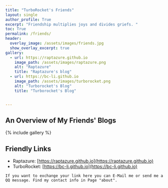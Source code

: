 ```yaml
---
title: "TurboRocket's Friends"
layout: single
author_profile: True
excerpt: "Friendship multiplies joys and divides griefs. "
toc: True
permalink: /friends/
header:
  overlay_image: /assets/images/friends.jpg
  show_overlay_excerpt: true
gallery:
  - url: https://raptazure.github.io
    image_path: /assets/images/raptazure.png
    alt: "Raptazure"
    title: "Raptazure's blog"
  - url: https://bc-li.github.io
    image_path: /assets/images/turborocket.png
    alt: "Turborocket's Blog"
    title: "Turborocket's Blog"


---
```


## An Overview of My Friends' Blogs

{% include gallery %}



##  Friendly Links

* Raptazure: [https://raptazure.github.io](https://raptazure.github.io)
* TurboRocket: [https://bc-li.github.io](https://bc-li.github.io)

`If you want to exchange your link here you can E-Mail me or send me a QQ message. Find my contact info in Page "about".`